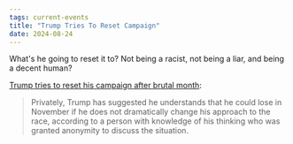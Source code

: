 ```yaml
---
tags: current-events
title: "Trump Tries To Reset Campaign"
date: 2024-08-24
---
```


What's he going to reset it to? Not being a racist, not being a liar, and being a decent human?

[Trump tries to reset his campaign after brutal month](https://www.politico.com/news/2024/08/24/trump-campaign-reset-harris-00176259):

> Privately, Trump has suggested he understands that he could lose in November if he does not dramatically change his approach to the race, according to a person with knowledge of his thinking who was granted anonymity to discuss the situation.